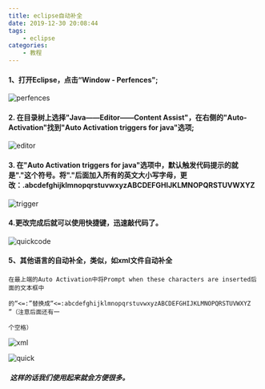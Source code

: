 ```yaml
---
title: eclipse自动补全
date: 2019-12-30 20:08:44
tags:
	- eclipse
categories:
	- 教程
---
```


#### 1、打开Eclipse，点击“Window - Perfences";

![perfences](https://img-blog.csdn.net/20161217141203508?watermark/2/text/aHR0cDovL2Jsb2cuY3Nkbi5uZXQvZXJsaWFuMTk5Mg==/font/5a6L5L2T/fontsize/400/fill/I0JBQkFCMA==/dissolve/70/gravity/Center)

#### **2. 在目录树上选择"Java——Editor——Content Assist"，在右侧的"Auto-Activation"找到"Auto Activation triggers for java"选项;** 

![editor](https://img-blog.csdn.net/20180121205904456?watermark/2/text/aHR0cDovL2Jsb2cuY3Nkbi5uZXQvU2hhdW5fR3Vv/font/5a6L5L2T/fontsize/400/fill/I0JBQkFCMA==/dissolve/70/gravity/Center)

<!--more-->

#### **3. 在"Auto Activation triggers for java"选项中，默认触发代码提示的就是"."这个符号。将"."后面加入所有的英文大小写字母，更改：.abcdefghijklmnopqrstuvwxyzABCDEFGHIJKLMNOPQRSTUVWXYZ**  

![trigger](https://img-blog.csdn.net/20180121205938587?watermark/2/text/aHR0cDovL2Jsb2cuY3Nkbi5uZXQvU2hhdW5fR3Vv/font/5a6L5L2T/fontsize/400/fill/I0JBQkFCMA==/dissolve/70/gravity/Center)

#### **4.更改完成后就可以使用快捷键，迅速敲代码了。** 

![quickcode](https://img-blog.csdn.net/20180121210040250?watermark/2/text/aHR0cDovL2Jsb2cuY3Nkbi5uZXQvU2hhdW5fR3Vv/font/5a6L5L2T/fontsize/400/fill/I0JBQkFCMA==/dissolve/70/gravity/Center)

#### 5、其他语言的自动补全，类似，如xml文件自动补全

```shell
在最上端的Auto Activation中将Prompt when these characters are inserted后面的文本框中

的“<=:”替换成“<=:abcdefghijklmnopqrstuvwxyzABCDEFGHIJKLMNOPQRSTUVWXYZ ”（注意后面还有一

个空格）
```



![xml](https://img-blog.csdn.net/20161217141747218?watermark/2/text/aHR0cDovL2Jsb2cuY3Nkbi5uZXQvZXJsaWFuMTk5Mg==/font/5a6L5L2T/fontsize/400/fill/I0JBQkFCMA==/dissolve/70/gravity/Center)

![quick](https://img-blog.csdn.net/20161217141931406?watermark/2/text/aHR0cDovL2Jsb2cuY3Nkbi5uZXQvZXJsaWFuMTk5Mg==/font/5a6L5L2T/fontsize/400/fill/I0JBQkFCMA==/dissolve/70/gravity/Center)

####  *这样的话我们使用起来就会方便很多。*